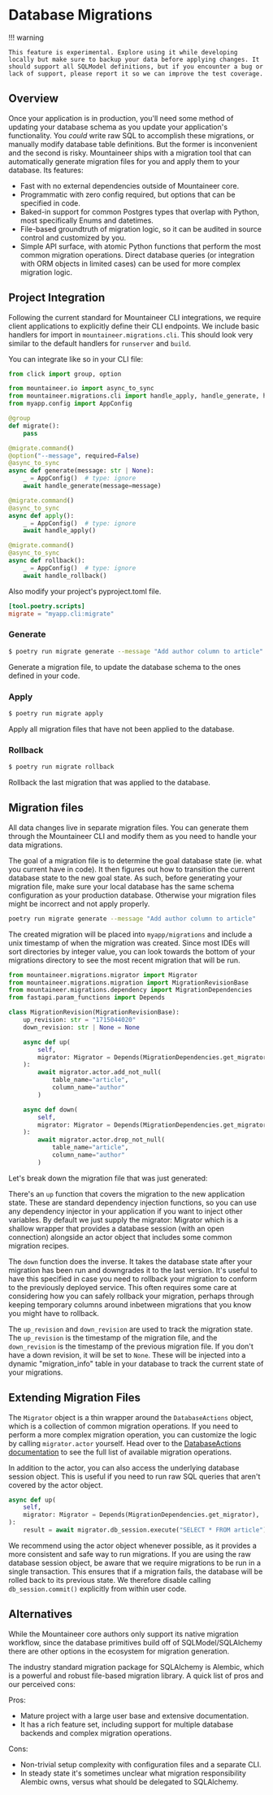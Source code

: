 # Database Migrations

!!! warning

    This feature is experimental. Explore using it while developing locally but make sure to backup your data before applying changes. It should support all SQLModel definitions, but if you encounter a bug or lack of support, please report it so we can improve the test coverage.

## Overview

Once your application is in production, you'll need some method of updating your database schema as you update your application's functionality. You _could_ write raw SQL to accomplish these migrations, or manually modify database table definitions. But the former is inconvenient and the second is risky. Mountaineer ships with a migration tool that can automatically generate migration files for you and apply them to your database. Its features:

- Fast with no external dependencies outside of Mountaineer core.
- Programmatic with zero config required, but options that can be specified in code.
- Baked-in support for common Postgres types that overlap with Python, most specifically Enums and datetimes.
- File-based groundtruth of migration logic, so it can be audited in source control and customized by you.
- Simple API surface, with atomic Python functions that perform the most common migration operations. Direct database queries (or integration with ORM objects in limited cases) can be used for more complex migration logic.

## Project Integration

Following the current standard for Mountaineer CLI integrations, we require client applications to explicitly define their CLI endpoints. We include basic handlers for import in `mountaineer.migrations.cli`. This should look very similar to the default handlers for `runserver` and `build`.

You can integrate like so in your CLI file:

```python title="myapp/cli.py"
from click import group, option

from mountaineer.io import async_to_sync
from mountaineer.migrations.cli import handle_apply, handle_generate, handle_rollback
from myapp.config import AppConfig

@group
def migrate():
    pass

@migrate.command()
@option("--message", required=False)
@async_to_sync
async def generate(message: str | None):
    _ = AppConfig()  # type: ignore
    await handle_generate(message=message)

@migrate.command()
@async_to_sync
async def apply():
    _ = AppConfig()  # type: ignore
    await handle_apply()

@migrate.command()
@async_to_sync
async def rollback():
    _ = AppConfig()  # type: ignore
    await handle_rollback()
```

Also modify your project's pyproject.toml file.

```toml title="pyproject.toml"
[tool.poetry.scripts]
migrate = "myapp.cli:migrate"
```

### Generate

```bash
$ poetry run migrate generate --message "Add author column to article"
```

Generate a migration file, to update the database schema to the ones defined in your code.

### Apply

```bash
$ poetry run migrate apply
```

Apply all migration files that have not been applied to the database.

### Rollback

```bash
$ poetry run migrate rollback
```

Rollback the last migration that was applied to the database.

## Migration files

All data changes live in separate migration files. You can generate them through the Mountaineer CLI and modify them as you need to handle your data migrations.

The goal of a migration file is to determine the goal database state (ie. what you current have in code). It then figures out how to transition the current database state to the new goal state. As such, before generating your migration file, make sure your local database has the same schema configuration as your production database. Otherwise your migration files might be incorrect and not apply properly.

```bash
poetry run migrate generate --message "Add author column to article"
```

The created migration will be placed into `myapp/migrations` and include a unix timestamp of when the migration was created. Since most IDEs will sort directories by integer value, you can look towards the bottom of your migrations directory to see the most recent migration that will be run.

```python
from mountaineer.migrations.migrator import Migrator
from mountaineer.migrations.migration import MigrationRevisionBase
from mountaineer.migrations.dependency import MigrationDependencies
from fastapi.param_functions import Depends

class MigrationRevision(MigrationRevisionBase):
    up_revision: str = "1715044020"
    down_revision: str | None = None

    async def up(
        self,
        migrator: Migrator = Depends(MigrationDependencies.get_migrator),
    ):
        await migrator.actor.add_not_null(
            table_name="article",
            column_name="author"
        )

    async def down(
        self,
        migrator: Migrator = Depends(MigrationDependencies.get_migrator),
    ):
        await migrator.actor.drop_not_null(
            table_name="article",
            column_name="author"
        )
```

Let's break down the migration file that was just generated:

There's an `up` function that covers the migration to the new application state. These are standard dependency injection functions, so you can use any dependency injector in your application if you want to inject other variables. By default we just supply the migrator: Migrator which is a shallow wrapper that provides a database session (with an open connection) alongside an actor object that includes some common migration recipes.

The `down` function does the inverse. It takes the database state after your migration has been run and downgrades it to the last version. It's useful to have this specified in case you need to rollback your migration to conform to the previously deployed service. This often requires some care at considering how you can safely rollback your migration, perhaps through keeping temporary columns around inbetween migrations that you know you might have to rollback.

The `up_revision` and `down_revision` are used to track the migration state. The `up_revision` is the timestamp of the migration file, and the `down_revision` is the timestamp of the previous migration file. If you don't have a down revision, it will be set to `None`. These will be injected into a dynamic "migration_info" table in your database to track the current state of your migrations.

## Extending Migration Files

The `Migrator` object is a thin wrapper around the `DatabaseActions` object, which is a collection of common migration operations. If you need to perform a more complex migration operation, you can customize the logic by calling `migrator.actor` yourself. Head over to the [DatabaseActions documentation](/database/migrations) to see the full list of available migration operations.

In addition to the actor, you can also access the underlying database session object. This is useful if you need to run raw SQL queries that aren't covered by the actor object.

```python
async def up(
    self,
    migrator: Migrator = Depends(MigrationDependencies.get_migrator),
):
    result = await migrator.db_session.execute("SELECT * FROM article")
```

We recommend using the actor object whenever possible, as it provides a more consistent and safe way to run migrations. If you are using the raw database session object, be aware that we require migrations to be run in a single transaction. This ensures that if a migration fails, the database will be rolled back to its previous state. We therefore disable calling `db_session.commit()` explicitly from within user code.

## Alternatives

While the Mountaineer core authors only support its native migration workflow, since the database primitives build off of SQLModel/SQLAlchemy there are other options in the ecosystem for migration generation.

The industry standard migration package for SQLAlchemy is Alembic, which is a powerful and robust file-based migration library. A quick list of pros and our perceived cons:

Pros:

- Mature project with a large user base and extensive documentation.
- It has a rich feature set, including support for multiple database backends and complex migration operations.

Cons:

- Non-trivial setup complexity with configuration files and a separate CLI.
- In steady state it's sometimes unclear what migration responsibility Alembic owns, versus what should be delegated to SQLAlchemy.
